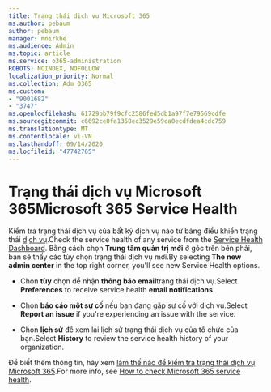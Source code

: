 ```yaml
---
title: Trạng thái dịch vụ Microsoft 365
ms.author: pebaum
author: pebaum
manager: mnirkhe
ms.audience: Admin
ms.topic: article
ms.service: o365-administration
ROBOTS: NOINDEX, NOFOLLOW
localization_priority: Normal
ms.collection: Adm_O365
ms.custom:
- "9001682"
- "3747"
ms.openlocfilehash: 61729bb79f9cfc2586fed5db1a97f7e79569cdfe
ms.sourcegitcommit: c6692ce0fa1358ec3529e59ca0ecdfdea4cdc759
ms.translationtype: MT
ms.contentlocale: vi-VN
ms.lasthandoff: 09/14/2020
ms.locfileid: "47742765"
---
```

# <a name="microsoft-365-service-health"></a><span data-ttu-id="9ec6e-102">Trạng thái dịch vụ Microsoft 365</span><span class="sxs-lookup"><span data-stu-id="9ec6e-102">Microsoft 365 Service Health</span></span>


<span data-ttu-id="9ec6e-103">Kiểm tra trạng thái dịch vụ của bất kỳ dịch vụ nào từ bảng điều khiển trạng thái [dịch vụ](https://admin.microsoft.com/Adminportal/Home?source=applauncher#/servicehealth).</span><span class="sxs-lookup"><span data-stu-id="9ec6e-103">Check the service health of any service from the [Service Health Dashboard](https://admin.microsoft.com/Adminportal/Home?source=applauncher#/servicehealth).</span></span> <span data-ttu-id="9ec6e-104">Bằng cách chọn **Trung tâm quản trị mới** ở góc trên bên phải, bạn sẽ thấy các tùy chọn trạng thái dịch vụ mới.</span><span class="sxs-lookup"><span data-stu-id="9ec6e-104">By selecting **The new admin center** in the top right corner, you'll see new Service Health options.</span></span>

- <span data-ttu-id="9ec6e-105">Chọn **tùy** chọn để nhận **thông báo email**trạng thái dịch vụ.</span><span class="sxs-lookup"><span data-stu-id="9ec6e-105">Select **Preferences** to receive service health **email notifications**.</span></span>

- <span data-ttu-id="9ec6e-106">Chọn **báo cáo một sự cố** nếu bạn đang gặp sự cố với dịch vụ.</span><span class="sxs-lookup"><span data-stu-id="9ec6e-106">Select **Report an issue** if you're experiencing an issue with the service.</span></span>

- <span data-ttu-id="9ec6e-107">Chọn **lịch sử** để xem lại lịch sử trạng thái dịch vụ của tổ chức của bạn.</span><span class="sxs-lookup"><span data-stu-id="9ec6e-107">Select **History** to review the service health history of your organization.</span></span> 

<span data-ttu-id="9ec6e-108">Để biết thêm thông tin, hãy xem [làm thế nào để kiểm tra trạng thái dịch vụ Microsoft 365](https://docs.microsoft.com/office365/enterprise/view-service-health).</span><span class="sxs-lookup"><span data-stu-id="9ec6e-108">For more info, see [How to check Microsoft 365 service health](https://docs.microsoft.com/office365/enterprise/view-service-health).</span></span> 